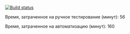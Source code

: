[![Build status](https://ci.appveyor.com/api/projects/status/4psttr98wkd3q8u6/branch/master?svg=true)](https://ci.appveyor.com/project/GlebKlimenko/dz-4-2-3-2/branch/master)

Время, затраченное на ручное тестирование (минут): 56

Время, затраченное на автоматизацию (минут): 160
